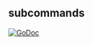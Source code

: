 ## subcommands

[![GoDoc](https://godoc.org/github.com/asokolov365/containerpilot?status.svg)](https://godoc.org/github.com/asokolov365/containerpilot/subcommands)
